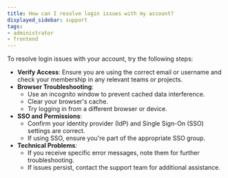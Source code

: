 ```yaml
---
title: How can I resolve login issues with my account?
displayed_sidebar: support
tags:
- administrator
- frontend
---
```

To resolve login issues with your account, try the following steps:

- **Verify Access**: Ensure you are using the correct email or username and check your membership in any relevant teams or projects.
- **Browser Troubleshooting**:
  - Use an incognito window to prevent cached data interference.
  - Clear your browser's cache.
  - Try logging in from a different browser or device.
- **SSO and Permissions**:
  - Confirm your identity provider (IdP) and Single Sign-On (SSO) settings are correct.
  - If using SSO, ensure you're part of the appropriate SSO group.
- **Technical Problems**:
  - If you receive specific error messages, note them for further troubleshooting.
  - If issues persist, contact the support team for additional assistance.    